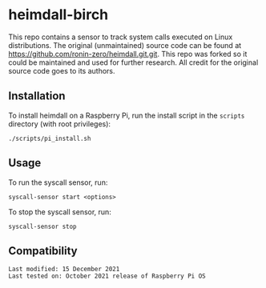 # heimdall-birch

This repo contains a sensor to track system calls executed on Linux distributions. The original (unmaintained) source code can be found at https://github.com/ronin-zero/heimdall.git.git. This repo was forked so it could be maintained and used for further research. All credit for the original source code goes to its authors.

## Installation 
To install heimdall on a Raspberry Pi, run the install script in the ```scripts``` directory (with root privileges):
```
./scripts/pi_install.sh
```

## Usage
To run the syscall sensor, run:
```
syscall-sensor start <options>
```

To stop the syscall sensor, run:
```
syscall-sensor stop
```

## Compatibility
```
Last modified: 15 December 2021
Last tested on: October 2021 release of Raspberry Pi OS
```